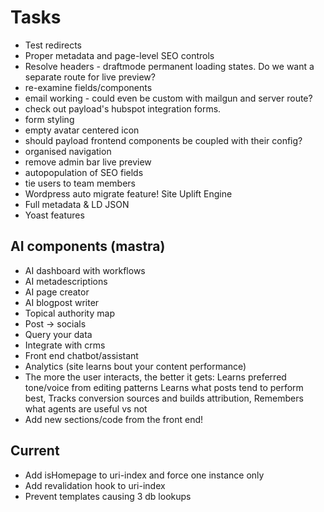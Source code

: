 # Tasks

- Test redirects
- Proper metadata and page-level SEO controls
- Resolve headers - draftmode permanent loading states. Do we want a separate route for live preview?
- re-examine fields/components
- email working - could even be custom with mailgun and server route?
- check out payload's hubspot integration forms.
- form styling
- empty avatar centered icon
- should payload frontend components be coupled with their config?
- organised navigation
- remove admin bar live preview
- autopopulation of SEO fields
- tie users to team members
- Wordpress auto migrate feature! Site Uplift Engine
- Full metadata & LD JSON
- Yoast features

## AI components (mastra)

- AI dashboard with workflows
- AI metadescriptions
- AI page creator
- AI blogpost writer
- Topical authority map
- Post -> socials
- Query your data
- Integrate with crms
- Front end chatbot/assistant
- Analytics (site learns bout your content performance)
- The more the user interacts, the better it gets: Learns preferred tone/voice from editing patterns Learns what posts tend to perform best, Tracks conversion sources and builds attribution, Remembers what agents are useful vs not
- Add new sections/code from the front end!

## Current

- Add isHomepage to uri-index and force one instance only
- Add revalidation hook to uri-index
- Prevent templates causing 3 db lookups
